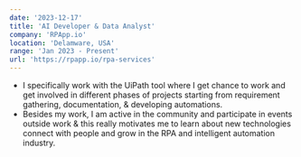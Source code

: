 ```yaml
---
date: '2023-12-17'
title: 'AI Developer & Data Analyst'
company: 'RPApp.io'
location: 'Delamware, USA'
range: 'Jan 2023 - Present'
url: 'https://rpapp.io/rpa-services'
---
```


- I specifically work with the UiPath tool where I get chance to work and get involved in different phases of projects starting from requirement gathering, documentation, & developing automations.
- Besides my work, I am active in the community and participate in events outside work & this really motivates me to learn about new technologies connect with people and grow in the RPA and intelligent automation industry.
